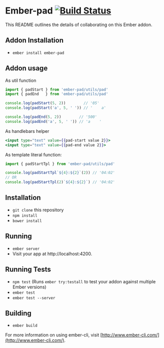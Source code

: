 # Ember-pad [![Build Status](https://travis-ci.org/topaxi/ember-pad.svg?branch=master)](https://travis-ci.org/topaxi/ember-pad)

This README outlines the details of collaborating on this Ember addon.

## Addon Installation

* `ember install ember-pad`

## Addon usage

As util function

```javascript
import { padStart } from 'ember-pad/utils/pad'
import { padEnd   } from 'ember-pad/utils/pad'

console.log(padStart(5, 2))        // '05'
console.log(padStart('a', 5, ' ')) // '    a'

console.log(padEnd(5, 2))        // '500'
console.log(padEnd('a', 5, ' ')) // 'a    '
```

As handlebars helper

```handlebars
<input type="text" value={{pad-start value 2}}>
<input type="text" value={{pad-end value 2}}>
```

As template literal function:

```javascript
import { padStartTpl } from 'ember-pad/utils/pad'

console.log(padStartTpl`${4}:${2}`(2)) // '04:02'
// OR
console.log(padStartTpl(2)`${4}:${2}`) // '04:02'
```

## Installation

* `git clone` this repository
* `npm install`
* `bower install`

## Running

* `ember server`
* Visit your app at http://localhost:4200.

## Running Tests

* `npm test` (Runs `ember try:testall` to test your addon against multiple Ember versions)
* `ember test`
* `ember test --server`

## Building

* `ember build`

For more information on using ember-cli, visit [http://www.ember-cli.com/](http://www.ember-cli.com/).
